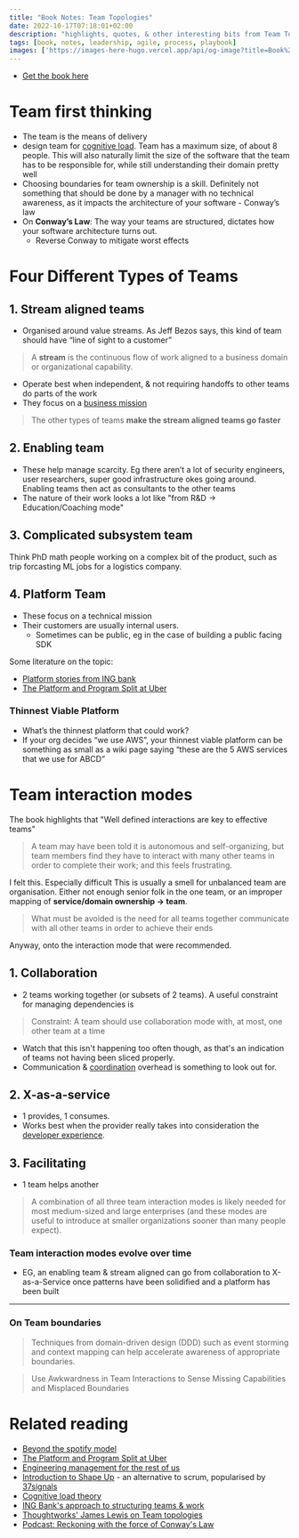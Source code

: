 ```yaml
---
title: "Book Notes: Team Topologies"
date: 2022-10-17T07:18:01+02:00
description: "highlights, quotes, & other interesting bits from Team Topologies"
tags: [book, notes, leadership, agile, process, playbook]
images: ['https://images-here-hugo.vercel.app/api/og-image?title=Book%20Notes%3A%20Team%20Topologies']
---
```


- [Get the book here](https://itrevolution.com/team-topologies/)

# Team first thinking
 - The team is the means of delivery
 - design team for [cognitive load](/cognitive-load-theory). Team has a maximum size, of about 8 people. This will also naturally limit the size of the software that the team has to be responsible for, while still understanding their domain pretty well
 - Choosing boundaries for team ownership is a skill. Definitely not something that should be done by a manager with no technical awareness, as it impacts the architecture of your software - Conway’s law
- On **Conway’s Law**: The way your teams are structured, dictates how your software architecture turns out.
    - Reverse Conway to mitigate worst effects

# Four Different Types of Teams 

## 1. Stream aligned teams
- Organised around value streams. As Jeff Bezos says, this kind of team should have “line of sight to a customer”

> A **stream** is the continuous flow of work aligned to a business domain or organizational capability.

- Operate best when independent, & not requiring handoffs to other teams do parts of the work
- They focus on a [business mission](https://newsletter.pragmaticengineer.com/p/the-platform-and-program-split-at)

> The other types of teams **make the stream aligned teams go faster**

## 2. Enabling team

- These help manage scarcity. Eg there aren’t a lot of security engineers, user researchers, super good infrastructure okes going around. Enabling teams then act as consultants to the other teams
- The nature of their work looks a lot like "from R&D -> Education/Coaching mode"

## 3. Complicated subsystem team

Think PhD math people working on a complex bit of the product,
such as trip forcasting ML jobs for a logistics company.

## 4. Platform Team

- These focus on a technical mission
- Their customers are usually internal users.
  - Sometimes can be public, eg in the case of building a public facing SDK

Some literature on the topic: 
- [Platform stories from ING bank](/ing-bank)
- [The Platform and Program Split at Uber](https://newsletter.pragmaticengineer.com/p/the-platform-and-program-split-at)

### Thinnest Viable Platform

- What’s the thinnest platform that could work?
- If your org decides “we use AWS”, your thinnest viable platform can be something as small as a wiki page saying “these are the 5 AWS services that we use for ABCD”

# Team interaction modes
The book highlights that "Well defined interactions are key to effective teams"

> A team may have been told it is autonomous and self-organizing, but team members find they have to interact with many other teams in order to complete their work; and this feels frustrating.

I felt this. Especially difficult
This is usually a smell for unbalanced team are organisation.
Either not enough senior folk in the one team, or an improper mapping of **service/domain ownership -> team**.

> What must be avoided is the need for all teams together
> communicate with all other teams in order to achieve their ends


Anyway, onto the interaction mode that were recommended.

## 1. Collaboration
- 2 teams working together (or subsets of 2 teams). A useful constraint for managing dependencies is 
 > Constraint: A team should use collaboration mode with, at most, one other team at a time

 - Watch that this isn't happening too often though, as that's an indication of teams not having been sliced properly.
 - Communication & [coordination](https://cutlefish.substack.com/p/tbm-261-dependencies-in-faster-growing) overhead is something to look out for.

## 2. X-as-a-service
- 1 provides, 1 consumes.
- Works best when the provider really takes into consideration the [developer experience](/dx).

## 3. Facilitating
- 1 team helps another

> A combination of all three team interaction modes is likely needed for most medium-sized and large enterprises (and these modes are useful to introduce at smaller organizations sooner than many people expect).

### Team interaction modes evolve over time
- EG, an enabling team & stream aligned can go from collaboration to X-as-a-Service once patterns have been solidified and a platform has been built

---

### On Team boundaries
> Techniques from domain-driven design (DDD) such as event storming and context mapping can help accelerate awareness of appropriate boundaries.

> Use Awkwardness in Team Interactions to Sense Missing Capabilities and Misplaced Boundaries



# Related reading

- [Beyond the spotify model](/beyond-spotify-model)
- [The Platform and Program Split at Uber](https://newsletter.pragmaticengineer.com/p/the-platform-and-program-split-at)
- [Engineering management for the rest of us](/engineering-management)
- [Introduction to Shape Up](/shape-up-notes-introduction) - an alternative to scrum, popularised by [37signals](https://37signals.com/)
- [Cognitive load theory](/cognitive-load-theory)
- [ING Bank's approach to structuring teams & work](/ing-bank)
- [Thoughtworks' James Lewis on Team topologies](/tt-jl)
- [Podcast: Reckoning with the force of Conway's Law](/conways-law)
